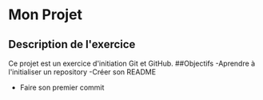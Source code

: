# Mon Projet
## Description de l'exercice
Ce projet est un exercice d'initiation Git et GitHub.
##Objectifs
-Aprendre à l'initialiser un repository
-Créer son README
- Faire son premier commit
